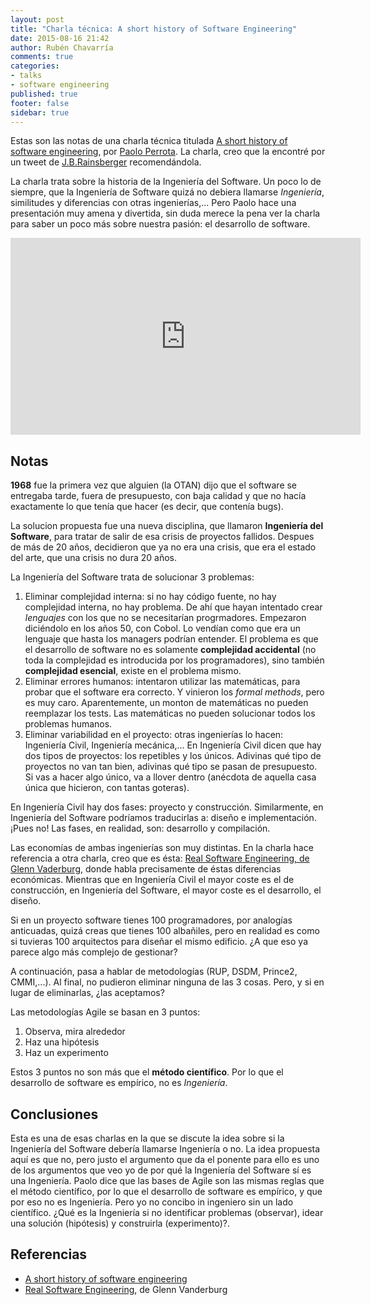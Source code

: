 ```yaml
---
layout: post
title: "Charla técnica: A short history of Software Engineering"
date: 2015-08-16 21:42
author: Rubén Chavarría
comments: true
categories: 
- talks
- software engineering
published: true
footer: false
sidebar: true
---
```


Estas son las notas de una charla técnica titulada
[A short history of software engineering][1], por [Paolo Perrota][2]. La charla,
creo que la encontré por un tweet de [J.B.Rainsberger][3] recomendándola.

La charla trata sobre la historia de la Ingeniería del Software. Un poco lo
de siempre, que la Ingeniería de Software quizá no debiera llamarse
*Ingeniería*, similitudes y diferencias con otras ingenierías,... Pero Paolo
hace una presentación muy amena y divertida, sin duda merece la pena ver la
charla para saber un poco más sobre nuestra pasión: el desarrollo de
software.

<!-- more -->

<iframe width="560"
        height="315"
        src="https://www.youtube.com/embed/9IPn5Gk_OiM"
        frameborder="0"
        allowfullscreen></iframe>

## Notas

**1968** fue la primera vez que alguien (la OTAN) dijo que el software se
entregaba tarde, fuera de presupuesto, con baja calidad y que no hacía
exactamente lo que tenía que hacer (es decir, que contenía bugs).

La solucion propuesta fue una nueva disciplina, que llamaron **Ingeniería
del Software**, para tratar de salir de esa crisis de proyectos fallidos. Despues
de más de 20 años, decidieron que ya no era una crisis, que era el estado del
arte, que una crisis no dura 20 años.

La Ingeniería del Software trata de solucionar 3 problemas:

1. Eliminar complejidad interna: si no hay código fuente, no hay complejidad
interna, no hay problema. De ahí que hayan intentado crear *lenguajes* con los
que no se necesitarían progrmadores. Empezaron diciéndolo en los años 50, con
Cobol. Lo vendían como que era un lenguaje que hasta los managers podrían
entender. El problema es que el desarrollo de software no es solamente
**complejidad accidental** (no toda la complejidad es introducida por los
programadores), sino también **complejidad esencial**, existe en el problema
mismo.
2. Eliminar errores humanos: intentaron utilizar las matemáticas, para probar
que el software era correcto. Y vinieron los *formal methods*, pero es muy caro.
Aparentemente, un monton de matemáticas no pueden reemplazar los tests. Las
matemáticas no pueden solucionar todos los problemas humanos.
3. Eliminar variabilidad en el proyecto: otras ingenierías lo hacen: Ingeniería
Civil, Ingeniería mecánica,... En Ingeniería Civil dicen que hay dos tipos de
proyectos: los repetibles y los únicos. Adivinas qué tipo de proyectos no van
tan bien, adivinas qué tipo se pasan de presupuesto. Si vas a hacer algo único,
va a llover dentro (anécdota de aquella casa única que hicieron, con tantas
goteras).

En Ingeniería Civil hay dos fases: proyecto y construcción. Similarmente, en
Ingeniería del Software podríamos traducirlas a: diseño e implementación. ¡Pues
no! Las fases, en realidad, son: desarrollo y compilación.

Las economías de ambas ingenierías son muy distintas. En la charla hace
referencia a otra charla, creo que es ésta:
[Real Software Engineering, de Glenn Vaderburg][4], donde habla precisamente de
éstas diferencias económicas. Mientras que en Ingeniería Civil el mayor coste
es el de construcción, en Ingeniería del Software, el mayor coste es el
desarrollo, el diseño.

Si en un proyecto software tienes 100 programadores, por analogías anticuadas,
quizá creas que tienes 100 albañiles, pero en realidad es como si tuvieras 100
arquitectos para diseñar el mismo edificio. ¿A que eso ya parece algo más
complejo de gestionar?

A continuación, pasa a hablar de metodologías (RUP, DSDM, Prince2, CMMI,...).
Al final, no pudieron eliminar ninguna de las 3 cosas. Pero, y si en lugar de
eliminarlas, ¿las aceptamos?

Las metodologías Agile se basan en 3 puntos:

1. Observa, mira alrededor
2. Haz una hipótesis
3. Haz un experimento

Estos 3 puntos no son más que el **método científico**. Por lo que el desarrollo
de software es empírico, no es *Ingeniería*.

## Conclusiones

Esta es una de esas charlas en la que se discute la idea sobre si la Ingeniería
del Software debería llamarse Ingeniería o no. La idea propuesta aquí es que
no, pero justo el argumento que da el ponente para ello es uno de los argumentos
que veo yo de por qué la Ingeniería del Software sí es una Ingeniería. Paolo
dice que las bases de Agile son las mismas reglas que el método científico, por
lo que el desarrollo de software es empírico, y que por eso no es Ingeniería.
Pero yo no concibo in ingeniero sin un lado científico. ¿Qué es la Ingeniería si
no identificar problemas (observar), idear una solución (hipótesis) y construirla
(experimento)?.

## Referencias

- [A short history of software engineering][1]
- [Real Software Engineering][4], de Glenn Vanderburg

[1]: https://www.youtube.com/watch?v=9IPn5Gk_OiM
[2]: https://twitter.com/nusco
[3]: https://twitter.com/jbrains
[4]: https://www.youtube.com/watch?v=zDEpeWQHtFU

